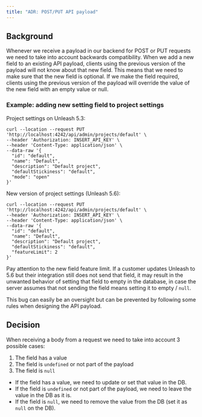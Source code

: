 ```yaml
---
title: "ADR: POST/PUT API payload"
---
```


## Background

Whenever we receive a payload in our backend for POST or PUT requests we need to take into account backwards compatibility. When we add a new field to an existing API payload, clients using the previous version of the payload will not know about that new field. This means that we need to make sure that the new field is optional. If we make the field required, clients using the previous version of the payload will override the value of the new field with an empty value or null.

### Example: adding new setting field to project settings

Project settings on Unleash 5.3:
```shell
curl --location --request PUT 'http://localhost:4242/api/admin/projects/default' \
--header 'Authorization: INSERT_API_KEY' \
--header 'Content-Type: application/json' \
--data-raw '{
  "id": "default",
  "name": "Default",
  "description": "Default project",
  "defaultStickiness": "default",
  "mode": "open"
}'
```

New version of project settings (Unleash 5.6):

```shell
curl --location --request PUT 'http://localhost:4242/api/admin/projects/default' \
--header 'Authorization: INSERT_API_KEY' \
--header 'Content-Type: application/json' \
--data-raw '{
  "id": "default",
  "name": "Default",
  "description": "Default project",
  "defaultStickiness": "default",
  "featureLimit": 2
}'
```

Pay attention to the new field feature limit. If a customer updates Unleash to 5.6 but their integration still does not send that field, it may result in the unwanted behavior of setting that field to empty in the database, in case the server assumes that not sending the field means setting it to empty / `null`.

This bug can easily be an oversight but can be prevented by following some rules when designing the API payload.

## Decision

When receiving a body from a request we need to take into account 3 possible cases:
1. The field has a value
2. The field is `undefined` or not part of the payload
3. The field is `null`

- If the field has a value, we need to update or set that value in the DB.
- If the field is `undefined` or not part of the payload, we need to leave the value in the DB as it is.
- If the field is `null`, we need to remove the value from the DB (set it as `null` on the DB).
